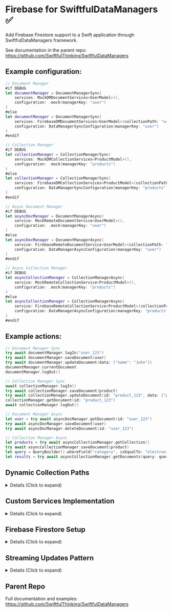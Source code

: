 # Firebase for SwiftfulDataManagers ✅

Add Firebase Firestore support to a Swift application through SwiftfulDataManagers framework.

See documentation in the parent repo: https://github.com/SwiftfulThinking/SwiftfulDataManagers

## Example configuration:

```swift
// Document Manager
#if DEBUG
let documentManager = DocumentManagerSync(
    services: MockDMDocumentServices<UserModel>(),
    configuration: .mock(managerKey: "user")
)
#else
let documentManager = DocumentManagerSync(
    services: FirebaseDMDocumentServices<UserModel>(collectionPath: "users"),
    configuration: DataManagerSyncConfiguration(managerKey: "user")
)
#endif

// Collection Manager
#if DEBUG
let collectionManager = CollectionManagerSync(
    services: MockDMCollectionServices<ProductModel>(),
    configuration: .mock(managerKey: "products")
)
#else
let collectionManager = CollectionManagerSync(
    services: FirebaseDMCollectionServices<ProductModel>(collectionPath: "products"),
    configuration: DataManagerSyncConfiguration(managerKey: "products")
)
#endif

// Async Document Manager
#if DEBUG
let asyncDocManager = DocumentManagerAsync(
    service: MockRemoteDocumentService<UserModel>(),
    configuration: .mock(managerKey: "user")
)
#else
let asyncDocManager = DocumentManagerAsync(
    service: FirebaseRemoteDocumentService<UserModel>(collectionPath: "users"),
    configuration: DataManagerAsyncConfiguration(managerKey: "user")
)
#endif

// Async Collection Manager
#if DEBUG
let asyncCollectionManager = CollectionManagerAsync(
    service: MockRemoteCollectionService<ProductModel>(),
    configuration: .mock(managerKey: "products")
)
#else
let asyncCollectionManager = CollectionManagerAsync(
    service: FirebaseRemoteCollectionService<ProductModel>(collectionPath: "products"),
    configuration: DataManagerAsyncConfiguration(managerKey: "products")
)
#endif
```

## Example actions:

```swift
// Document Manager Sync
try await documentManager.logIn("user_123")
try await documentManager.saveDocument(user)
try await documentManager.updateDocument(data: ["name": "John"])
documentManager.currentDocument
documentManager.logOut()

// Collection Manager Sync
await collectionManager.logIn()
try await collectionManager.saveDocument(product)
try await collectionManager.updateDocument(id: "product_123", data: ["price": 99.99])
collectionManager.getDocument(id: "product_123")
await collectionManager.logOut()

// Document Manager Async
let user = try await asyncDocManager.getDocument(id: "user_123")
try await asyncDocManager.saveDocument(user)
try await asyncDocManager.deleteDocument(id: "user_123")

// Collection Manager Async
let products = try await asyncCollectionManager.getCollection()
try await asyncCollectionManager.saveDocument(product)
let query = QueryBuilder().whereField("category", isEqualTo: "electronics")
let results = try await asyncCollectionManager.getDocuments(query: query)
```

## Dynamic Collection Paths

<details>
<summary> Details (Click to expand) </summary>
<br>

Firebase services support dynamic collection paths for nested documents:

```swift
// Static collection path
let service = FirebaseRemoteDocumentService<UserModel>(
    collectionPath: "users"
)
// Creates: users/{userId}

// Dynamic nested path
let service = FirebaseRemoteDocumentService<FavoriteModel>(
    collectionPath: "users/\(userId)/favorites"
)
// Creates: users/{userId}/favorites/{favoriteId}

// Multiple nesting levels
let service = FirebaseRemoteCollectionService<CommentModel>(
    collectionPath: "posts/\(postId)/comments/\(commentId)/replies"
)
// Creates: posts/{postId}/comments/{commentId}/replies/{replyId}
```

This is useful for:
- User-specific subcollections
- Hierarchical data structures
- Scoped collections per entity

</details>

## Custom Services Implementation

<details>
<summary> Details (Click to expand) </summary>
<br>

Create combined services for sync managers:

```swift
// Document Services
struct FirebaseDMDocumentServices<T: DMProtocol>: DMDocumentServices {
    let remote: any RemoteDocumentService<T>
    let local: any LocalDocumentPersistence<T>

    init(collectionPath: String) {
        self.remote = FirebaseRemoteDocumentService<T>(collectionPath: collectionPath)
        self.local = FileManagerDocumentPersistence<T>()
    }
}

// Collection Services
struct FirebaseDMCollectionServices<T: DMProtocol>: DMCollectionServices {
    let remote: any RemoteCollectionService<T>
    let local: any LocalCollectionPersistence<T>

    init(collectionPath: String, managerKey: String) {
        self.remote = FirebaseRemoteCollectionService<T>(collectionPath: collectionPath)
        self.local = SwiftDataCollectionPersistence<T>(managerKey: managerKey)
    }
}
```

</details>

## Firebase Firestore Setup

<details>
<summary> Details (Click to expand) </summary>
<br>

Firebase docs: https://firebase.google.com/docs/firestore

### 1. Enable Firestore in Firebase console
* Firebase Console -> Build -> Firestore Database -> Create Database

### 2. Set Security Rules
```javascript
rules_version = '2';
service cloud.firestore {
  match /databases/{database}/documents {
    // Allow authenticated users to read/write their own documents
    match /users/{userId} {
      allow read, write: if request.auth != null && request.auth.uid == userId;
    }

    // Allow authenticated users to read all products, write if admin
    match /products/{document=**} {
      allow read: if request.auth != null;
      allow write: if request.auth != null && request.auth.token.admin == true;
    }

    // Add more rules as needed
  }
}
```

### 3. Add Firebase SDK to your project
```swift
dependencies: [
    .package(url: "https://github.com/firebase/firebase-ios-sdk", from: "10.0.0"),
    .package(url: "https://github.com/SwiftfulThinking/SwiftfulDataManagersFirebase.git", branch: "main")
]
```

### 4. Initialize Firebase in your app
```swift
import Firebase

// In App init or AppDelegate
FirebaseApp.configure()
```

</details>

## Streaming Updates Pattern

<details>
<summary> Details (Click to expand) </summary>
<br>

### Document Streaming
FirebaseRemoteDocumentService provides real-time document updates:
```swift
func streamDocument(id: String) -> AsyncThrowingStream<T?, Error>
```

### Collection Streaming
FirebaseRemoteCollectionService follows the hybrid pattern:
```swift
// 1. Bulk load all documents first
let collection = try await service.getCollection()

// 2. Stream individual updates/deletions
func streamCollectionUpdates() -> (
    updates: AsyncThrowingStream<T, Error>,
    deletions: AsyncThrowingStream<String, Error>
)
```

This pattern:
- Prevents unnecessary full collection re-fetches
- Efficiently handles individual document changes
- Maintains consistency with SwiftfulGamification's ProgressManager

</details>

## Parent Repo

Full documentation and examples: https://github.com/SwiftfulThinking/SwiftfulDataManagers